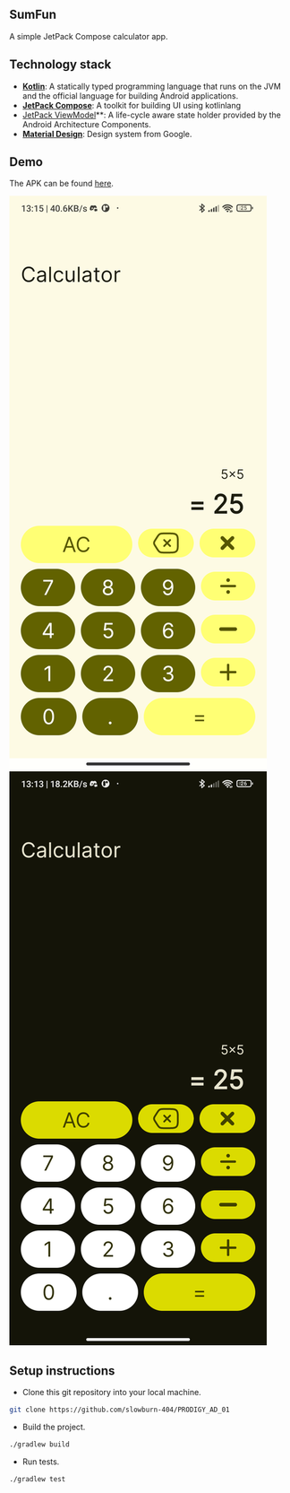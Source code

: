 ## SumFun

A simple JetPack Compose calculator app.

## Technology stack

- **[Kotlin](https://kotlinlang.org/)**: A statically typed programming language that runs on the JVM and the official language for building Android applications.
- **[JetPack Compose](https://developer.android.com/compose)**: A toolkit for building UI using kotlinlang
- [JetPack ViewModel](https://developer.android.com/topic/libraries/architecture/viewmodel)**: A life-cycle aware state holder provided by the Android Architecture Components.
- **[Material Design](https://m3.material.io/)**: Design system from Google.

## Demo

The APK can be found [here](https://github.com/slowburn-404/PRODIGY_AD_01/releases/tag/v1.0.0).

<img src="./screenshots/lightmode.png" alt="light mode"/>
<img src="./screenshots/darkmode.png" alt="dark mode"/>

## Setup instructions

- Clone this git repository into your local machine.

```bash
git clone https://github.com/slowburn-404/PRODIGY_AD_01
```

- Build the project.

```bash
./gradlew build 
```

- Run tests.

```bash
./gradlew test
```
